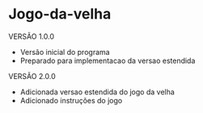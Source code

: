 # Jogo-da-velha

VERSÃO 1.0.0
- Versão inicial do programa
- Preparado para implementacao da versao estendida

VERSÃO 2.0.0
- Adicionada versao estendida do jogo da velha
- Adicionado instruções do jogo

